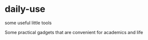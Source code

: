 # daily-use
some useful little tools

Some practical gadgets that are convenient for academics and life
